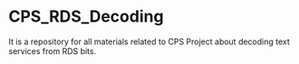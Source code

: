 # CPS_RDS_Decoding
It is a repository for all materials related to CPS Project about decoding text services from RDS bits. 
